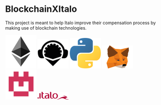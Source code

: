 # BlockchainXItalo
This project is meant to help Italo improve their compensation process by making use of blockchain technologies.






<img src="https://github.com/RebSolcia/BlockchainXItalo/blob/main/README_pics/Ethereum.png" width="100">


<img src="https://github.com/RebSolcia/BlockchainXItalo/blob/main/README_pics/Remix.png" width="100">


<img src="https://github.com/RebSolcia/BlockchainXItalo/blob/main/README_pics/Python.png" width="100">


<img src="https://github.com/RebSolcia/BlockchainXItalo/blob/main/README_pics/Metamask.png" width="100">


<img src="https://github.com/RebSolcia/BlockchainXItalo/blob/main/README_pics/Kovan.png" width="100">


<img src="https://github.com/RebSolcia/BlockchainXItalo/blob/main/README_pics/Italo.png" width="100">
